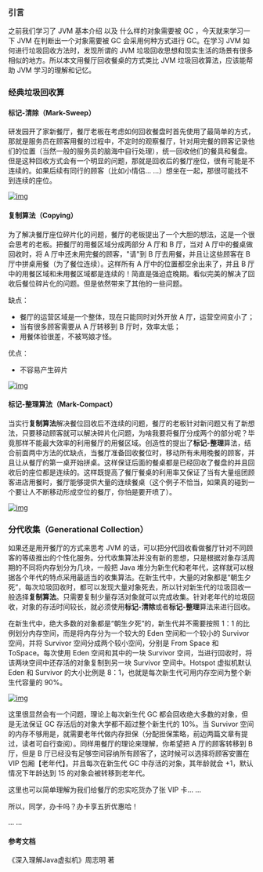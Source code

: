 ###  引言

之前我们学习了 JVM 基本介绍 以及 什么样的对象需要被 GC ，今天就来学习一下 JVM 在判断出一个对象需要被 GC 会采用何种方式进行 GC。在学习 JVM 如何进行垃圾回收方法时，发现所谓的 JVM 垃圾回收思想和现实生活的场景有很多相似的地方。所以本文用餐厅回收餐桌的方式类比 JVM 垃圾回收算法，应该能帮助 JVM 学习的理解和记忆。

### 经典垃圾回收算

#### 标记-清除（Mark-Sweep）

研发园开了家新餐厅，餐厅老板在考虑如何回收餐盘时首先使用了最简单的方式，那就是服务员在顾客用餐的过程中，不定时的观察餐厅，针对用完餐的顾客记录他们的位置（当然一般的服务员的脑海中自行处理），统一回收他们的餐具和餐盘。但是这种回收方式会有一个明显的问题，那就是回收后的餐厅座位，很有可能是不连续的。如果后续有同行的顾客（比如小情侣... ...）想坐在一起，那很可能找不到连续的座位。

[![img](https://ivonhoe.github.io/res/gc/mark.jpg)](https://ivonhoe.github.io/res/gc/mark.jpg)

#### 复制算法（Copying）

为了解决餐厅座位碎片化的问题，餐厅的老板提出了一个大胆的想法，这是一个很会思考的老板。把餐厅的用餐区域分成两部分 A 厅和 B 厅，当对 A 厅中的餐桌做回收时，将 A 厅中还未用完餐的顾客，"请"到 B 厅去用餐，并且让这些顾客在 B 厅中拼桌用餐（为了餐位连续）。这样所有 A 厅中的位置都空余出来了，并且 B 厅中的用餐区域和未用餐区域都是连续的！简直是强迫症晚期。看似完美的解决了回收后餐位碎片化的问题。但是依然带来了其他的一些问题。

缺点：

- 餐厅的运营区域是一个整体，现在只能同时对外开放 A 厅，运营空间变小了；
- 当有很多顾客需要从 A 厅转移到 B 厅时，效率太低；
- 用餐体验很差，不被骂娘才怪。

优点：

- 不容易产生碎片

[![img](https://ivonhoe.github.io/res/gc/copy.jpg)](https://ivonhoe.github.io/res/gc/copy.jpg)

#### 标记-整理算法（Mark-Compact）

当实行**复制算法**解决餐位回收后不连续的问题，餐厅的老板针对新问题又有了新想法，只要移动顾客就可以解决碎片化问题，为啥我要将餐厅分成两个的部分呢？毕竟那样不能最大效率的利用餐厅的用餐区域。创造性的提出了**标记-整理**算法，结合前面两中方法的优缺点，当餐厅准备回收餐位时，移动所有未用晚餐的顾客，并且让从餐厅的第一桌开始拼桌。这样保证后面的餐桌都是已经回收了餐盘的并且回收后的座位都是连续的。这样既提高了餐厅餐桌的利用率又保证了当有大量组团顾客进店用餐时，餐厅能够提供大量的连续餐桌（这个例子不恰当，如果真的碰到一个要让人不断移动形成空位的餐厅，你怕是要开喷了）。

[![img](https://ivonhoe.github.io/res/gc/mark-compact.jpg)](https://ivonhoe.github.io/res/gc/mark-compact.jpg)

###  分代收集（Generational Collection）

如果还是用开餐厅的方式来思考 JVM 的话，可以把分代回收看做餐厅针对不同顾客的等级推出的个性化服务。分代收集算法并没有新的思想，只是根据对象存活周期的不同将内存划分为几块，一般把 Java 堆分为新生代和老年代，这样就可以根据各个年代的特点采用最适当的收集算法。在新生代中，大量的对象都是“朝生夕死”，每次垃圾回收时，都可以发现大量对象死去，所以针对新生代的垃圾回收一般选择**复制算法**。只需要复制少量存活对象就可以完成收集。针对老年代的垃圾回收，对象的存活时间较长，就必须使用**标记-清除**或者**标记-整理**算法来进行回收。

在新生代中，绝大多数的对象都是“朝生夕死”的，新生代并不需要按照 1：1 的比例划分内存空间，而是将内存分为一个较大的 Eden 空间和一个较小的 Survivor 空间，并将 Survivor 空间分成两个较小空间，分别是 From Space 和 ToSpace。每次使用 Eden 空间和其中的一块 Survivor 空间，当进行回收时，将该两块空间中还存活的对象复制到另一块 Survivor 空间中。Hotspot 虚拟机默认 Eden 和 Survivor 的大小比例是 8：1，也就是每次新生代可用内存空间为整个新生代容量的 90%。

[![img](https://ivonhoe.github.io/res/gc/gc.jpg)](https://ivonhoe.github.io/res/gc/gc.jpg)

这里很显然会有一个问题，理论上每次新生代 GC 都会回收绝大多数的对象，但是无法保证 GC 存活后的对象大学都不超过整个新生代的 10%。当 Survivor 空间的内存不够用是，就需要老年代做内存担保（分配担保策略，前边两篇文章有提过，读者可自行查阅）。同样用餐厅的理论来理解，你希望把 A 厅的顾客转移到 B 厅，但是 B 厅已经没有足够空间容纳所有顾客了，这时候可以选择将顾客安置在 VIP 包厢【老年代】。并且每次在新生代 GC 中存活的对象，其年龄就会 +1，默认情况下年龄达到 15 的对象会被转移到老年代。

这里也可以简单理解为我们给餐厅的忠实吃货办了张 VIP 卡... ...

所以，同学，办卡吗？办卡享五折优惠哈！

... ...

#### 参考文档

《深入理解Java虚拟机》周志明 著

